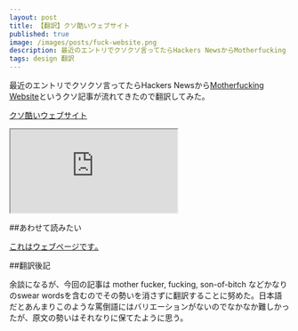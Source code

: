 ```yaml
---
layout: post
title: 【翻訳】クソ酷いウェブサイト
published: true
image: /images/posts/fuck-website.png
description: 最近のエントリでクソクソ言ってたらHackers NewsからMotherfucking Websiteというクソ記事が流れてきたので翻訳してみた。
tags: design 翻訳
---
```


最近のエントリでクソクソ言ってたらHackers Newsから[Motherfucking Website](http://motherfuckingwebsite.com/)というクソ記事が流れてきたので翻訳してみた。

[クソ酷いウェブサイト](http://toshimaru.net/motherfuckingwebsite/)

<iframe src="http://toshimaru.net/motherfuckingwebsite/"></iframe>

##あわせて読みたい

[これはウェブページです｡](http://justinjackson.ca/words_japan.html)

##翻訳後記

余談になるが、今回の記事は mother fucker, fucking, son-of-bitch などかなりのswear wordsを含むのでその勢いを消さずに翻訳することに努めた。日本語だとあんまりこのような罵倒語にはバリエーションがないのでなかなか難しかったが、原文の勢いはそれなりに保てたように思う。
